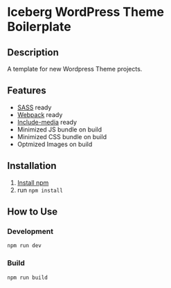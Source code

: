 # Iceberg WordPress Theme Boilerplate

## Description

A template for new Wordpress Theme projects.

## Features

- [SASS](https://sass-lang.com/) ready
- [Webpack](https://webpack.js.org/) ready
- [Include-media](https://github.com/eduardoboucas/include-media) ready
- Minimized JS bundle on build
- Minimized CSS bundle on build
- Optmized Images on build

## Installation

1. [Install npm](https://www.npmjs.com/get-npm)
2. run `npm install`


## How to Use

### Development 

`npm run dev`

### Build

`npm run build`
